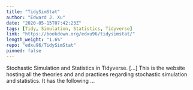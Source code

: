 ```yaml
---
title: "TidySimStat"
author: "Edward J. Xu"
date: "2020-05-15T07:42:23Z"
tags: [Tidy, Simulation, Statistics, Tidyverse]
link: "https://bookdown.org/edxu96/tidysimstat/"
length_weight: "1.6%"
repo: "edxu96/TidySimStat"
pinned: false
---
```


Stochastic Simulation and Statistics in Tidyverse. [...] This is the website hosting all the theories and and practices regarding stochastic simulation and statistics. It has the following ...

